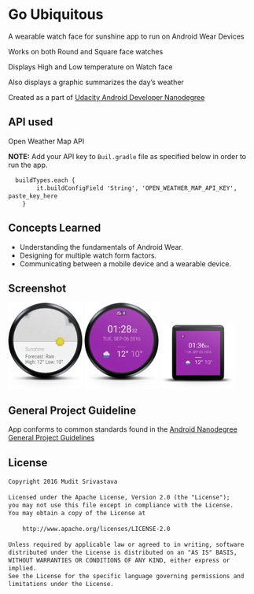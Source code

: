 # Go Ubiquitous
A wearable watch face for sunshine app to run on Android Wear Devices

Works on both Round and Square face watches

Displays High and Low temperature on Watch face 

Also displays a graphic summarizes the day’s weather 

Created as a part of [Udacity Android Developer Nanodegree](https://www.udacity.com/course/android-developer-nanodegree-by-google--nd801)

## API used
Open Weather Map API

__NOTE:__ Add your API key to ``` Buil.gradle ``` file as specified below in order to run the app.
```
  buildTypes.each {
        it.buildConfigField 'String', 'OPEN_WEATHER_MAP_API_KEY', paste_key_here
    }

```
## Concepts Learned

- Understanding the fundamentals of Android Wear.
- Designing for multiple watch form factors.
- Communicating between a mobile device and a wearable device.

## Screenshot

<img width="30%" src="https://github.com/MuditSri-2908/Go-Ubiquitous/blob/master/Screenshots/device-2016-09-06-012811.png"/>
<img width="30%" src="https://github.com/MuditSri-2908/Go-Ubiquitous/blob/master/Screenshots/device-2016-09-06-012957.png"/>
<img width="30%" src="https://github.com/MuditSri-2908/Go-Ubiquitous/blob/master/Screenshots/device-2016-09-06-013714.png"/>

## General Project Guideline
App conforms to common standards found in the [Android Nanodegree General Project Guidelines](http://udacity.github.io/android-nanodegree-guidelines/core.html)

## License

```
Copyright 2016 Mudit Srivastava

Licensed under the Apache License, Version 2.0 (the "License");
you may not use this file except in compliance with the License.
You may obtain a copy of the License at

    http://www.apache.org/licenses/LICENSE-2.0

Unless required by applicable law or agreed to in writing, software
distributed under the License is distributed on an "AS IS" BASIS,
WITHOUT WARRANTIES OR CONDITIONS OF ANY KIND, either express or implied.
See the License for the specific language governing permissions and
limitations under the License.
```
